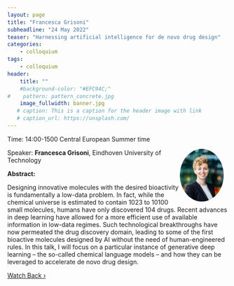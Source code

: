 ```yaml
---
layout: page
title: "Francesca Grisoni"
subheadline: "24 May 2022"
teaser: "Harnessing artificial intelligence for de novo drug design"
categories:
    - colloquium
tags:
    - colloquium
header:
    title: ""
    #background-color: "#EFC94C;"
#    pattern: pattern_concrete.jpg
    image_fullwidth: banner.jpg
   # caption: This is a caption for the header image with link
   # caption_url: https://unsplash.com/
---
```



Time: 14:00-1500 Central European Summer time


 <img src="../../members/FrancescaGrisoni.jpeg"
     alt="FrancescaGrisoni"
     width="100"
     style="float: right; margin-right: 10px; border-radius:50%;" />

Speaker: **Francesca Grisoni**, Eindhoven University of Technology


**Abstract:** <br/>

Designing innovative molecules with the desired bioactivity is fundamentally a low-data problem. In fact, while the chemical universe is estimated to contain 1023 to 10100 small molecules, humans have only discovered 104 drugs. Recent advances in deep learning have allowed for a more efficient use of available information in low-data regimes. Such technological breakthroughs have now permeated the drug discovery domain, leading to some of the first bioactive molecules designed by AI without the need of human-engineered rules. In this talk, I will focus on a particular instance of generative deep learning – the so-called chemical language models – and how they can be leveraged to accelerate de novo drug design.


<a class="radius button small" href="https://drive.google.com/file/d/1cfMSNVY1tSrMphtbrbV91YLvXj91cure/view?usp=sharing">Watch Back ›</a>


[1]: https://bereau.group/
[2]: /blog/
[9]: /contact/
[3]:https://github.com/undark-lab/swyft
[4]:https://arxiv.org/abs/2011.13951
[5]:http://www.mathben.com/
[6]:https://pubs.acs.org/doi/10.1021/acs.jctc.0c00981
[7]:https://github.com/Ensing-Laboratory/FABULOUS
[8]:www.evozyne.com
